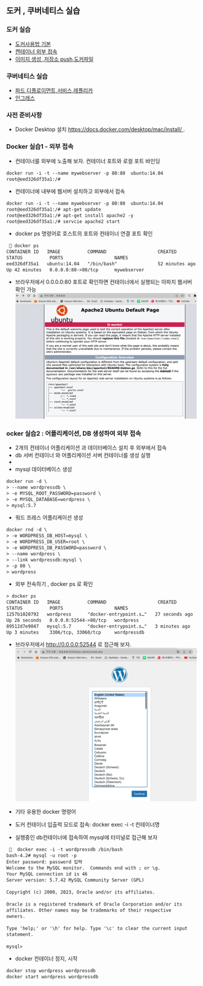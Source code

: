 ## 도커 , 쿠버네티스 실습
### 도커 실습
- [도커사용법 기본](https://github.com/cnaps/learningspoons/blob/main/dockeredu/docker1.md)
- [켄테이너 외부 접속](https://github.com/cnaps/learningspoons/blob/main/dockeredu/docker2.md)
- [이미지 생성 ,저장소 push,도커파일](https://github.com/cnaps/learningspoons/blob/main/dockeredu/docker3.md)
### 쿠버네티스 실습
- [파드,디플로이먼트,서비스,레플리카](https://github.com/cnaps/learningspoons/blob/main/k8sedu/podservice/pod.md)
- [인그레스](https://github.com/cnaps/learningspoons/blob/main/k8sedu/ingress/ingress.md)

### 사전 준비사항
- Docker Desktop 설치 https://docs.docker.com/desktop/mac/install/ .

  
### Docker 실습1 - 외부 접속   
- 컨테이너를 외부에 노출해 보자. 컨테이너 포트와 로컬 포트 바인딩
```
docker run -i -t --name mywebserver -p 80:80  ubuntu:14.04
root@eed326df35a1:/#
``` 

- 컨테이너에 내부에 웹서버 설치하고 외부에서 접속
```
docker run -i -t --name mywebserver -p 80:80  ubuntu:14.04
root@eed326df35a1:/# apt-get update
root@eed326df35a1:/# apt-get install apache2 -y
root@eed326df35a1:/# servcie apache2 start
```
- docker ps 명령어로 호스트의 포트와 컨테이너 연결 포트 확인
```
  docker ps
CONTAINER ID   IMAGE          COMMAND                   CREATED          STATUS          PORTS                   NAMES
eed326df35a1   ubuntu:14.04   "/bin/bash"               52 minutes ago   Up 42 minutes   0.0.0.0:80->80/tcp      mywebserver
```
- 브라우저에서 0.0.0.0:80 포트로 확인하면 컨테이너에서 실행되는 아파치 웹서버 확인 가능
![img.png](img.png)

### ocker 실습2 : 어플리케이션, DB 생성하여 외부 접속

- 2개의 컨테이너 어플리케이션 과 데이터베이스 설치 후 외부에서 접속 
- db 서버 컨테이너 와 어플리케이션 서버 컨테이너를 생성 실행 
- 
- mysql 데이터베이스 생성

```
docker run -d \
> --name wordpressdb \
> -e MYSQL_ROOT_PASSWORD=password \
> -e MYSQL_DATABASE=wordpress \
> mysql:5.7
```

- 워드 프레스 어플리케이션 생성
```
docker rnd -d \
> -e WORDPRESS_DB_HOST=mysql \
> -e WORDPRESS_DB_USER=root \
> -e WORDPRESS_DB_PASSWORD=password \
> --name wordpress \
> --link wordpressdb:mysql \
> -p 80 \
> wordpress
```
- 외부 전속하기 , docker ps 로 확인
```
> docker ps
CONTAINER ID   IMAGE          COMMAND                   CREATED          STATUS          PORTS                   NAMES
1257b1020792   wordpress      "docker-entrypoint.s…"   27 seconds ago   Up 26 seconds   0.0.0.0:52544->80/tcp   wordpress
89512d7e9047   mysql:5.7      "docker-entrypoint.s…"   3 minutes ago    Up 3 minutes    3306/tcp, 33060/tcp     wordpressdb
```
- 브라우저에서 http://0.0.0.0:52544 로 접근해 보자.
![img_1.png](img_1.png)

- 기타 유용한 docker 명령어
- 도커 컨테이너 입출력 모드로 접속: docker exec -i -t 컨테이너명
- 실행중인 db컨테이너에 접속하여 mysql에 터미널로 접근해 보자
```
   docker exec -i -t wordpressdb /bin/bash
bash-4.2# mysql -u root -p
Enter password: password 입력
Welcome to the MySQL monitor.  Commands end with ; or \g.
Your MySQL connection id is 46
Server version: 5.7.42 MySQL Community Server (GPL)

Copyright (c) 2000, 2023, Oracle and/or its affiliates.

Oracle is a registered trademark of Oracle Corporation and/or its
affiliates. Other names may be trademarks of their respective
owners.

Type 'help;' or '\h' for help. Type '\c' to clear the current input statement.

mysql>
```
- docker 컨테이너 정지, 시작
```
docker stop wordpress wordpressdb
docker start wordpress wordpressdb
```

